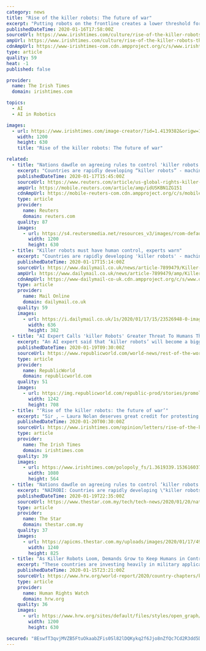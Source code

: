 ```yaml
---
category: news
title: "Rise of the killer robots: The future of war"
excerpt: "Putting robots on the frontline creates a lower threshold for war. It mandates a kind of unaccountable killing as no computer can be hauled before a court. But there is also a major technological problem. Based on our current knowledge of artificial intelligence, says Nolan, creating an autonomous killing machine that targets effectively and ..."
publishedDateTime: 2020-01-16T17:58:00Z
sourceUrl: https://www.irishtimes.com/culture/rise-of-the-killer-robots-the-future-of-war-1.4139390
ampUrl: https://www.irishtimes.com/culture/rise-of-the-killer-robots-the-future-of-war-1.4139390
cdnAmpUrl: https://www-irishtimes-com.cdn.ampproject.org/c/s/www.irishtimes.com/culture/rise-of-the-killer-robots-the-future-of-war-1.4139390
type: article
quality: 59
heat: -1
published: false

provider:
  name: The Irish Times
  domain: irishtimes.com

topics:
  - AI
  - AI in Robotics

images:
  - url: https://www.irishtimes.com/image-creator/?id=1.4139382&origw=1440
    width: 1200
    height: 630
    title: "Rise of the killer robots: The future of war"

related:
  - title: "Nations dawdle on agreeing rules to control 'killer robots' in future wars"
    excerpt: "Countries are rapidly developing “killer robots” - machines with artificial intelligence (AI) that independently kill - but are moving at a snail’s pace on agreeing global rules over their use in future wars,"
    publishedDateTime: 2020-01-17T15:45:00Z
    sourceUrl: https://www.reuters.com/article/us-global-rights-killer-robots-idUSKBN1ZG151
    ampUrl: https://mobile.reuters.com/article/amp/idUSKBN1ZG151
    cdnAmpUrl: https://mobile-reuters-com.cdn.ampproject.org/c/s/mobile.reuters.com/article/amp/idUSKBN1ZG151
    type: article
    provider:
      name: Reuters
      domain: reuters.com
    quality: 87
    images:
      - url: https://s4.reutersmedia.net/resources_v3/images/rcom-default.png
        width: 1200
        height: 630
  - title: "Killer robots must have human control, experts warn"
    excerpt: "Countries are rapidly developing 'killer robots' - machines with artificial intelligence that independently kill - but are moving at a snail's pace on agreeing global rules over their use in future wars, warn technology and human rights experts. From drones and missiles to tanks and submarines, semi-autonomous weapons systems have been used for ..."
    publishedDateTime: 2020-01-17T15:14:00Z
    sourceUrl: https://www.dailymail.co.uk/news/article-7899479/Killer-robots-human-control-experts-warn.html
    ampUrl: https://www.dailymail.co.uk/news/article-7899479/amp/Killer-robots-human-control-experts-warn.html
    cdnAmpUrl: https://www-dailymail-co-uk.cdn.ampproject.org/c/s/www.dailymail.co.uk/news/article-7899479/amp/Killer-robots-human-control-experts-warn.html
    type: article
    provider:
      name: Mail Online
      domain: dailymail.co.uk
    quality: 59
    images:
      - url: https://i.dailymail.co.uk/1s/2020/01/17/15/23526948-0-image-a-121_1579274069115.jpg
        width: 636
        height: 382
  - title: "AI Expert Calls 'killer Robots' Greater Threat To Humans Than Climate Change"
    excerpt: "An AI expert said that ‘killer robots’ will become a bigger threat to humans than the impending climate change and called for the need for a 'Greta Thunberg'. An Artificial Intelligence expert has claimed that ‘killer robots’ will become a greater threat to humans than the impending climate change. Referring to the teenage Swedish ..."
    publishedDateTime: 2020-01-19T09:30:00Z
    sourceUrl: https://www.republicworld.com/world-news/rest-of-the-world-news/ai-expert-calls-killer-robots-greater-threat-to-humans-than-climate.html
    type: article
    provider:
      name: RepublicWorld
      domain: republicworld.com
    quality: 51
    images:
      - url: https://img.republicworld.com/republic-prod/stories/promolarge/xxhdpi/vrmzawngbkv7vvgh_1579421972.jpeg?tr=f-jpeg
        width: 1242
        height: 708
  - title: "‘Rise of the killer robots: the future of war’"
    excerpt: "Sir , – Laura Nolan deserves great credit for protesting Google’s role in the development of the US military’s artificial intelligence project Maven and for lobbying for a United Nations treaty to ban autonomous weapons (Joe Humphreys, “Rise of the killer robots: The future of war”, January 16th). Ms Nolan says she thinks that with ..."
    publishedDateTime: 2020-01-20T00:30:00Z
    sourceUrl: https://www.irishtimes.com/opinion/letters/rise-of-the-killer-robots-the-future-of-war-1.4144365
    type: article
    provider:
      name: The Irish Times
      domain: irishtimes.com
    quality: 39
    images:
      - url: https://www.irishtimes.com/polopoly_fs/1.3619339.1536160376!/image/image.jpg
        width: 1080
        height: 564
  - title: "Nations dawdle on agreeing rules to control ‘killer robots’ in future wars"
    excerpt: "NAIROBI: Countries are rapidly developing \"killer robots\" – machines with artificial intelligence (AI) that independently kill – but are moving at a snail's pace on agreeing global rules over their use in future wars, warn technology and human rights experts. From drones and missiles to tanks and submarines, semi-autonomous weapons systems ..."
    publishedDateTime: 2020-01-19T22:35:00Z
    sourceUrl: https://www.thestar.com.my/tech/tech-news/2020/01/20/nations-dawdle-on-agreeing-rules-to-control-killer-robots-in-future-wars
    type: article
    provider:
      name: The Star
      domain: thestar.com.my
    quality: 37
    images:
      - url: https://apicms.thestar.com.my/uploads/images/2020/01/17/498447.jpg
        width: 1240
        height: 825
  - title: "As Killer Robots Loom, Demands Grow to Keep Humans in Control of Use of Force"
    excerpt: "These countries are investing heavily in military applications of artificial intelligence (AI) with the goal of gaining a technological advantage ... They call efforts to regulate killer robots “premature” and reject concerns that such weapons will threaten the right to life and principles of human dignity, or that they would fail to ..."
    publishedDateTime: 2020-01-15T23:21:00Z
    sourceUrl: https://www.hrw.org/world-report/2020/country-chapters/killer-robots-loom-in-2020
    type: article
    provider:
      name: Human Rights Watch
      domain: hrw.org
    quality: 36
    images:
      - url: https://www.hrw.org/sites/default/files/styles/open_graph/public/multimedia_images_2020/202001wr_essay_robots_1.jpg?itok=TZz46gcb
        width: 1200
        height: 630

secured: "8EswfT3qvjMVZB5FtuOkaabZFis0Sl82lDQKykq2f6Jjo8nZfQc7Cd2R3dd5DKZad7BOK4aHSVH130ps6oGSXpaoYZX0IKXw4iS8LI/NZw7Bcz5+rT5x38l+Vj0i2Nc6RW+fBWFtNJphQ+jMhoWLoUmDyNG+7TsOjtCGyi2TkJChnvNZmtgJp0Akhzs+cGI/JRyXnRYW9s1D75buQ0J1bgkSXrb1Poyk+OEAnbNr9zbyQE58UYprtHLiVM1bFX4McfN3gmFbRI3izWpWPJ3dQJLHzDG8aFWkDmgb5vn8/LQ=;aaxPJVpGckeMwR8nXkiACw=="
---
```


